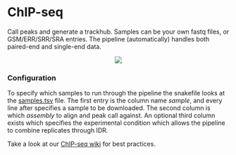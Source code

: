# ChIP-seq
Call peaks and generate a trackhub. Samples can be your own fastq files, or GSM/ERR/SRR/SRA entries. The pipeline (automatically) handles both paired-end and single-end data.

<p align="center">
    <img src="https://raw.githubusercontent.com/vanheeringen-lab/snakemake-workflows/master/imgs/chip-seq.svg?sanitize=true">
</p>

### Configuration
To specify which samples to run through the pipeline the snakefile looks at the [samples.tsv](https://github.com/vanheeringen-lab/snakemake-workflows/blob/master/workflows/chip_seq/samples.tsv) file. The first entry is the column name *sample*, and every line after specifies a sample to be downloaded. The second column is which *assembly* to align and peak call against. An optional third column exists which specifies the experimental condition which allows the pipeline to combine replicates through IDR.

Take a look at our [ChIP-seq wiki](https://github.com/vanheeringen-lab/snakemake-workflows/wiki/2.5-CHiP-seq) for best practices.
